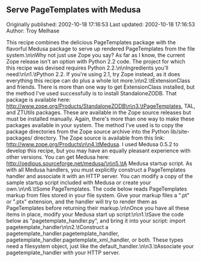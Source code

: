 ## Serve PageTemplates with Medusa

Originally published: 2002-10-18 17:16:53
Last updated: 2002-10-18 17:16:53
Author: Troy Melhase

This recipe combines the delicious PageTemplates package with the flavorful Medusa package to serve up rendered PageTemplates from the file system.\n\nWhy not just use Zope you say?  As far as I know, the current Zope release isn't an option with Python 2.2 code.  The project for which this recipe was devised requires Python 2.2.\n\nIngredients you'll need:\n\n1.\tPython 2.2.  If you're using 2.1, try Zope instead, as it does everything this recipe can do plus a whole lot more.\n\n2.\tExtensionClass and friends.  There is more than one way to get ExtensionClass installed, but the method I've used successfully is to install StandaloneZODB.  That package is available here:  http://www.zope.org/Products/StandaloneZODB\n\n3.\tPageTemplates, TAL, and ZTUtils packages.  These are available in the Zope source releases but must be installed manually.  Again, there's more than one way to make these packages available in your system.  The method I've used is to copy the package directories from the Zope source archive into the Python lib/site-packages/ directory.  The Zope source is available from this link:  http://www.zope.org/Products\n\n4.\tMedusa.  I used Medusa 0.5.2 to develop this recipe, but you may have an equally pleasant experience with other versions.  You can get Medusa here:  http://oedipus.sourceforge.net/medusa/\n\n5.\tA Medusa startup script.  As with all Medusa handlers, you must explicitly construct a PageTemplates handler and associate it with an HTTP server.  You can modify a copy of the sample startup script included with Medusa or create your own.\n\n6.\tSome PageTemplates.  The code below reads PageTemplates markup from files stored in your file system.  Give your markup files a ".pt" or ".ptx" extension, and the handler will try to render them as PageTemplates before returning their markup.\n\nOnce you have all these items in place, modify your Medusa start up script:\n\n1.\tSave the code below as "pagetemplate_handler.py", and bring it into your script:  import pagetemplate_handler\n\n2.\tConstruct a pagetemplate_handler.pagetemplate_handler, pagetemplate_handler.pagetemplate_xml_handler, or both.   These types need a filesystem object, just like the default_handler.\n\n3.\tAssociate your pagetemplate_handler with your HTTP server.